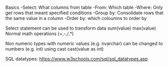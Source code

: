 Basics
-Select: What columns from table
-From: Which table
-Where: Only get rows that meant specified conditions
-Group by: Consolidate rows that the same value in a column
-Order by: which coloumns to order by

Select statement can be used to transform data
  sum(value)
  max(value)
  Normal math operations (+,-,/,*)
 
Non numeric types with numeric values (e.g. nvarchar) can be changed to numbers (e.g. int) using cast
  cast(value as int)
  
SQL datatypes:
https://www.w3schools.com/sql/sql_datatypes.asp


